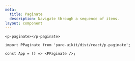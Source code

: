 ```yaml
---
meta:
  title: Paginate
  description: Navigate through a sequence of items.
layout: component
---
```


```html:preview
<p-paginate></p-paginate>
```

```jsx:react
import PPaginate from 'pure-uikit/dist/react/p-paginate';

const App = () => <PPaginate />;
```
